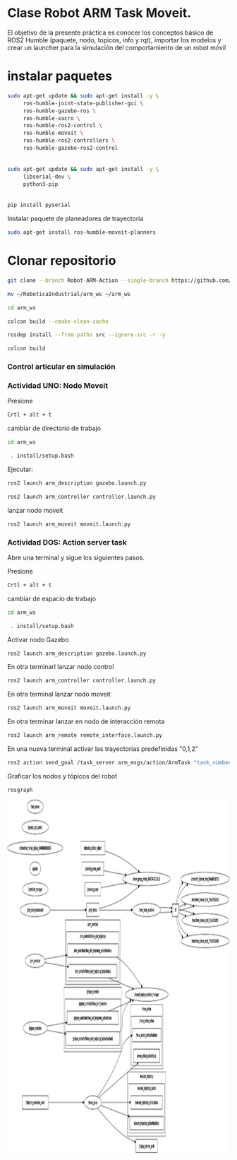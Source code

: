 # Clase Robot ARM Task Moveit.


El objetivo de la presente práctica es conocer los conceptos básico de ROS2 Humble (paquete, nodo, topicos, info y rqt), importar los modelos y crear un launcher para la simulación del comportamiento de un robot móvil

# instalar paquetes

```bash
sudo apt-get update && sudo apt-get install -y \
     ros-humble-joint-state-publisher-gui \
     ros-humble-gazebo-ros \
     ros-humble-xacro \
     ros-humble-ros2-control \
     ros-humble-moveit \
     ros-humble-ros2-controllers \
     ros-humble-gazebo-ros2-control 
```
```bash

sudo apt-get update && sudo apt-get install -y \
     libserial-dev \
     python3-pip
```
```bash

pip install pyserial
```

Instalar paquete de planeadores de trayectoria

```bash
sudo apt-get install ros-humble-moveit-planners 
```


# Clonar repositorio

```bash
git clone --branch Robot-ARM-Action --single-branch https://github.com/xXThanatosXx/RoboticaIndustrial.git
```

```bash
mv ~/RoboticaIndustrial/arm_ws ~/arm_ws
```
```bash
cd arm_ws
```
```bash
colcon build --cmake-clean-cache
```
```bash
rosdep install --from-paths src --ignore-src -r -y
```
```bash
colcon build
```

### Control articular en simulación 



### Actividad UNO: Nodo Moveit 
Presione 
```bash
Crtl + alt + t
```

cambiar de directorio de trabajo
```bash
cd arm_ws
```
```bash
 . install/setup.bash 
```
Ejecutar:
```bash
ros2 launch arm_description gazebo.launch.py 
```
```bash
ros2 launch arm_controller controller.launch.py 
```
lanzar nodo moveit
```bash
ros2 launch arm_moveit moveit.launch.py 
```

### Actividad DOS: Action server task

Abre una terminal y sigue los siguientes pasos.

Presione 
```bash
Crtl + alt + t
```
cambiar de espacio de trabajo
```bash
cd arm_ws
```
```bash
 . install/setup.bash 
```

Activar nodo Gazebo
```bash
ros2 launch arm_description gazebo.launch.py 
```

En otra terminarl lanzar nodo control
```bash
ros2 launch arm_controller controller.launch.py 

```
En otra terminal lanzar nodo moveit
```bash
ros2 launch arm_moveit moveit.launch.py 

```

En otra terminar lanzar en nodo de interacción remota
```bash
ros2 launch arm_remote remote_interface.launch.py 

```
En una nueva terminal activar las trayectorias predefinidas "0,1,2"
```bash
ros2 action send_goal /task_server arm_msgs/action/ArmTask "task_number: 2" 

```

Graficar los nodos y tópicos del robot
```bash
rosgraph
```

<p align="center">
<img src="./Logos/Robot.jpeg" height="800">
</p>